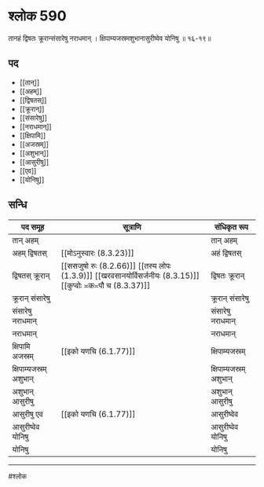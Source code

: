 # श्लोक 590

तानहं द्विषतः क्रूरान्संसारेषु नराधमान् ।
क्षिपाम्यजस्रमशुभानासुरीष्वेव योनिषु ॥ १६-१९॥


## पद 

- [[तान्]]
- [[अहम्]]
- [[द्विषतस्]]
- [[क्रूरान्]]
- [[संसारेषु]]
- [[नराधमान्]]
- [[क्षिपामि]]
- [[अजस्रम्]]
- [[अशुभान्]]
- [[आसुरीषु]]
- [[एव]]
- [[योनिषु]]

## सन्धि

| पद समूह | सूत्राणि | संधिकृत रूप |
| ----- | ----- | ----- |
| तान् अहम् |  | तान् अहम् |
| अहम् द्विषतस् |  [[मोऽनुस्वारः (8.3.23)]] | अहं द्विषतस् |
| द्विषतस् क्रूरान् |  [[ससजुषो रुः (8.2.66)]] [[तस्य लोपः (1.3.9)]] [[खरवसानयोर्विसर्जनीयः (8.3.15)]] [[कुप्वोः ≍क≍पौ च (8.3.37)]] | द्विषतः क्रूरान् |
| क्रूरान् संसारेषु |  | क्रूरान् संसारेषु |
| संसारेषु नराधमान् |  | संसारेषु नराधमान् |
| नराधमान् |  | नराधमान् |
| क्षिपामि अजस्रम् |  [[इको यणचि (6.1.77)]] | क्षिपाम्यजस्रम् |
| क्षिपाम्यजस्रम् अशुभान् |  | क्षिपाम्यजस्रम् अशुभान् |
| अशुभान् आसुरीषु |  | अशुभान् आसुरीषु |
| आसुरीषु एव |  [[इको यणचि (6.1.77)]] | आसुरीष्वेव |
| आसुरीष्वेव योनिषु |  | आसुरीष्वेव योनिषु |
| योनिषु |  | योनिषु |


---

#श्लोक